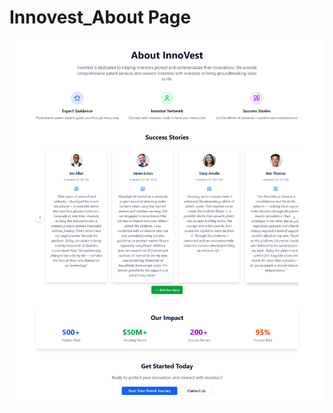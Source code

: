 # Innovest_About Page

![screencapture-localhost-5174-about-2025-06-13-13_05_02.png](src/assets/Screenshots/screencapture-localhost-5174-about-2025-06-13-13_05_02.png)